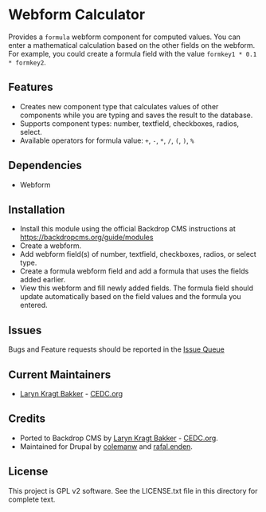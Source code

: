 # Webform Calculator

Provides a `formula` webform component for computed values. You can enter a
mathematical calculation based on the other fields on the webform. For example,
you could create a formula field with the value `formkey1 * 0.1 * formkey2`.

## Features

 - Creates new component type that calculates values of other components while
   you are typing and saves the result to the database.
 - Supports component types: number, textfield, checkboxes, radios, select.
 - Available operators for formula value: `+`, `-`, `*`, `/`, `(`, `)`, `%`

## Dependencies
 - Webform

## Installation

- Install this module using the official Backdrop CMS instructions at
  https://backdropcms.org/guide/modules
- Create a webform.
- Add webform field(s) of number, textfield, checkboxes, radios, or select type.
- Create a formula webform field and add a formula that uses the fields added
  earlier.
- View this webform and fill newly added fields. The formula field should 
  update automatically based on the field values and the formula you entered.

## Issues

Bugs and Feature requests should be reported in the 
[Issue Queue](https://github.com/backdrop-contrib/webform_calculator/issues)

## Current Maintainers

- [Laryn Kragt Bakker](https://github.com/laryn) - [CEDC.org](https://cedc.org)

## Credits

- Ported to Backdrop CMS by [Laryn Kragt Bakker](https://github.com/laryn) - [CEDC.org](https://cedc.org).
- Maintained for Drupal by [colemanw](https://www.drupal.org/u/colemanw) and
  [rafal.enden](https://www.drupal.org/u/rafal.enden).

## License

This project is GPL v2 software. See the LICENSE.txt file in this directory for
complete text.
